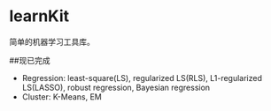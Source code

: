 # learnKit
简单的机器学习工具库。

##现已完成
- Regression: least-square(LS), regularized LS(RLS), L1-regularized LS(LASSO), robust regression, Bayesian regression
- Cluster: K-Means, EM





